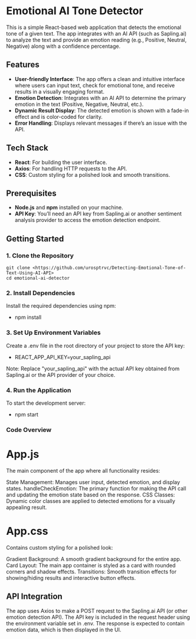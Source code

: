 # Emotional AI Tone Detector

This is a simple React-based web application that detects the emotional tone of a given text. The app integrates with an AI API (such as Sapling.ai) to analyze the text and provide an emotion reading (e.g., Positive, Neutral, Negative) along with a confidence percentage.

## Features
- **User-friendly Interface**: The app offers a clean and intuitive interface where users can input text, check for emotional tone, and receive results in a visually engaging format.
- **Emotion Detection**: Integrates with an AI API to determine the primary emotion in the text (Positive, Negative, Neutral, etc.).
- **Dynamic Result Display**: The detected emotion is shown with a fade-in effect and is color-coded for clarity.
- **Error Handling**: Displays relevant messages if there’s an issue with the API.

## Tech Stack
- **React**: For building the user interface.
- **Axios**: For handling HTTP requests to the API.
- **CSS**: Custom styling for a polished look and smooth transitions.

## Prerequisites
- **Node.js** and **npm** installed on your machine.
- **API Key**: You’ll need an API key from Sapling.ai or another sentiment analysis provider to access the emotion detection endpoint.

## Getting Started

### 1. Clone the Repository
    git clone <https://github.com/urosptrvc/Detecting-Emotional-Tone-of-Text-Using-AI-API>
    cd emotional-ai-detector

### 2. Install Dependencies
Install the required dependencies using npm:
   - npm install

### 3. Set Up Environment Variables
Create a .env file in the root directory of your project to store the API key:
   - REACT_APP_API_KEY=your_sapling_api

Note: Replace "your_sapling_api" with the actual API key obtained from Sapling.ai or the API provider of your choice.

### 4. Run the Application
To start the development server:
   - npm start

### Code Overview

# App.js
The main component of the app where all functionality resides:

State Management: Manages user input, detected emotion, and display states.
handleCheckEmotion: The primary function for making the API call and updating the emotion state based on the response.
CSS Classes: Dynamic color classes are applied to detected emotions for a visually appealing result.

# App.css
Contains custom styling for a polished look:

Gradient Background: A smooth gradient background for the entire app.
Card Layout: The main app container is styled as a card with rounded corners and shadow effects.
Transitions: Smooth transition effects for showing/hiding results and interactive button effects.

## API Integration
The app uses Axios to make a POST request to the Sapling.ai API (or other emotion detection API). The API key is included in the request header using the environment variable set in .env. The response is expected to contain emotion data, which is then displayed in the UI.


